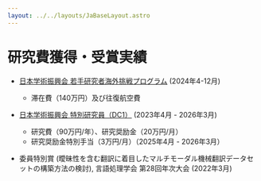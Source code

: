 ```yaml
---
layout: ../../layouts/JaBaseLayout.astro
---
```


# 研究費獲得・受賞実績

- [日本学術振興会 若手研究者海外挑戦プログラム](https://www.jsps.go.jp/j-abc/index.html) (2024年4-12月)
    - 滞在費（140万円）及び往復航空費

- [日本学術振興会 特別研究員（DC1）](https://www.jsps.go.jp/j-pd/index.html) (2023年4月 - 2026年3月)
    - 研究費（90万円/年）、研究奨励金（20万円/月）
    - 研究奨励金特別手当（3万円/月）（2025年4月 - 2026年3月）

- 委員特別賞 (曖昧性を含む翻訳に着目したマルチモーダル機械翻訳データセットの構築方法の検討), 言語処理学会 第28回年次大会 (2022年3月)
